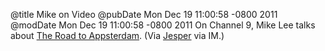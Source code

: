 @title Mike on Video
@pubDate Mon Dec 19 11:00:58 -0800 2011
@modDate Mon Dec 19 11:00:58 -0800 2011
On Channel 9, Mike Lee talks about <a href="http://channel9.msdn.com/Blogs/Charles/YOW-2011-Mike-Lee-The-Road-to-Appsterdam">The Road to Appsterdam</a>. (Via <a href="http://waffle.wootest.net/">Jesper</a> via IM.)
